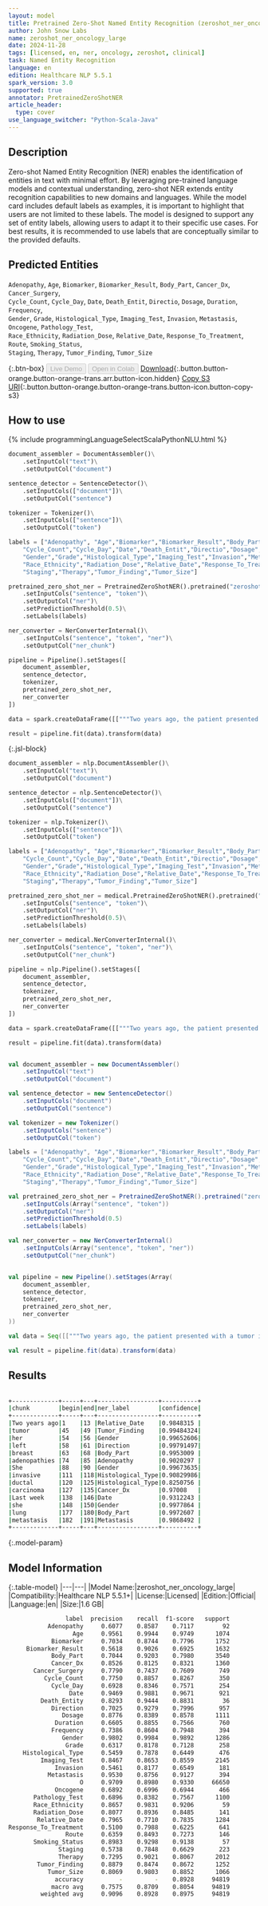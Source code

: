 ```yaml
---
layout: model
title: Pretrained Zero-Shot Named Entity Recognition (zeroshot_ner_oncology_large)
author: John Snow Labs
name: zeroshot_ner_oncology_large
date: 2024-11-28
tags: [licensed, en, ner, oncology, zeroshot, clinical]
task: Named Entity Recognition
language: en
edition: Healthcare NLP 5.5.1
spark_version: 3.0
supported: true
annotator: PretrainedZeroShotNER
article_header:
  type: cover
use_language_switcher: "Python-Scala-Java"
---
```


## Description

Zero-shot Named Entity Recognition (NER) enables the identification of entities in text with minimal effort. By leveraging pre-trained language models and contextual understanding, zero-shot NER extends entity recognition capabilities to new domains and languages.
While the model card includes default labels as examples, it is important to highlight that users are not limited to these labels. The model is designed to support any set of entity labels, allowing users to adapt it to their specific use cases. For best results, it is recommended to use labels that are conceptually similar to the provided defaults.

## Predicted Entities
`Adenopathy`, `Age`, `Biomarker`, `Biomarker_Result`, `Body_Part`, `Cancer_Dx`, `Cancer_Surgery`,  
`Cycle_Count`, `Cycle_Day`, `Date`, `Death_Entit`, `Directio`, `Dosage`, `Duration`, `Frequency`,  
`Gender`, `Grade`, `Histological_Type`, `Imaging_Test`, `Invasion`, `Metastasis`, `Oncogene`, `Pathology_Test`,  
`Race_Ethnicity`, `Radiation_Dose`, `Relative_Date`, `Response_To_Treatment`, `Route`, `Smoking_Status`,  
`Staging`, `Therapy`, `Tumor_Finding`, `Tumor_Size` 

{:.btn-box}
<button class="button button-orange" disabled>Live Demo</button>
<button class="button button-orange" disabled>Open in Colab</button>
[Download](https://s3.amazonaws.com/auxdata.johnsnowlabs.com/clinical/models/zeroshot_ner_oncology_large_en_5.5.1_3.0_1732825527391.zip){:.button.button-orange.button-orange-trans.arr.button-icon.hidden}
[Copy S3 URI](s3://auxdata.johnsnowlabs.com/clinical/models/zeroshot_ner_oncology_large_en_5.5.1_3.0_1732825527391.zip){:.button.button-orange.button-orange-trans.button-icon.button-copy-s3}

## How to use



<div class="tabs-box" markdown="1">
{% include programmingLanguageSelectScalaPythonNLU.html %}
  
```python
document_assembler = DocumentAssembler()\
    .setInputCol("text")\
    .setOutputCol("document")

sentence_detector = SentenceDetector()\
    .setInputCols(["document"])\
    .setOutputCol("sentence")

tokenizer = Tokenizer()\
    .setInputCols(["sentence"])\
    .setOutputCol("token")

labels = ["Adenopathy", "Age","Biomarker","Biomarker_Result","Body_Part","Cancer_Dx","Cancer_Surgery",
    "Cycle_Count","Cycle_Day","Date","Death_Entit","Directio","Dosage","Duration","Frequency",
    "Gender","Grade","Histological_Type","Imaging_Test","Invasion","Metastasis","Oncogene","Pathology_Test",
    "Race_Ethnicity","Radiation_Dose","Relative_Date","Response_To_Treatment","Route","Smoking_Status",
    "Staging","Therapy","Tumor_Finding","Tumor_Size"]

pretrained_zero_shot_ner = PretrainedZeroShotNER().pretrained("zeroshot_ner_oncology_large", "en", "clinical/models")\
    .setInputCols("sentence", "token")\
    .setOutputCol("ner")\
    .setPredictionThreshold(0.5)\
    .setLabels(labels)

ner_converter = NerConverterInternal()\
    .setInputCols("sentence", "token", "ner")\
    .setOutputCol("ner_chunk")

pipeline = Pipeline().setStages([
    document_assembler,
    sentence_detector,
    tokenizer,
    pretrained_zero_shot_ner,
    ner_converter
])

data = spark.createDataFrame([["""Two years ago, the patient presented with a tumor in her left breast and adenopathies. She was diagnosed with invasive ductal carcinoma. Last week she was also found to have a lung metastasis."""]]).toDF("text")

result = pipeline.fit(data).transform(data)

```

{:.jsl-block}
```python
document_assembler = nlp.DocumentAssembler()\
    .setInputCol("text")\
    .setOutputCol("document")

sentence_detector = nlp.SentenceDetector()\
    .setInputCols(["document"])\
    .setOutputCol("sentence")

tokenizer = nlp.Tokenizer()\
    .setInputCols(["sentence"])\
    .setOutputCol("token")

labels = ["Adenopathy", "Age","Biomarker","Biomarker_Result","Body_Part","Cancer_Dx","Cancer_Surgery",
    "Cycle_Count","Cycle_Day","Date","Death_Entit","Directio","Dosage","Duration","Frequency",
    "Gender","Grade","Histological_Type","Imaging_Test","Invasion","Metastasis","Oncogene","Pathology_Test",
    "Race_Ethnicity","Radiation_Dose","Relative_Date","Response_To_Treatment","Route","Smoking_Status",
    "Staging","Therapy","Tumor_Finding","Tumor_Size"]

pretrained_zero_shot_ner = medical.PretrainedZeroShotNER().pretrained("zeroshot_ner_oncology_large", "en", "clinical/models")\
    .setInputCols("sentence", "token")\
    .setOutputCol("ner")\
    .setPredictionThreshold(0.5)\
    .setLabels(labels)

ner_converter = medical.NerConverterInternal()\
    .setInputCols("sentence", "token", "ner")\
    .setOutputCol("ner_chunk")

pipeline = nlp.Pipeline().setStages([
    document_assembler,
    sentence_detector,
    tokenizer,
    pretrained_zero_shot_ner,
    ner_converter
])

data = spark.createDataFrame([["""Two years ago, the patient presented with a tumor in her left breast and adenopathies. She was diagnosed with invasive ductal carcinoma. Last week she was also found to have a lung metastasis."""]]).toDF("text")

result = pipeline.fit(data).transform(data)
```
```scala

val document_assembler = new DocumentAssembler()
    .setInputCol("text")
    .setOutputCol("document")

val sentence_detector = new SentenceDetector()
    .setInputCols("document")
    .setOutputCol("sentence")

val tokenizer = new Tokenizer()
    .setInputCols("sentence")
    .setOutputCol("token")

labels = ["Adenopathy", "Age","Biomarker","Biomarker_Result","Body_Part","Cancer_Dx","Cancer_Surgery",
    "Cycle_Count","Cycle_Day","Date","Death_Entit","Directio","Dosage","Duration","Frequency",
    "Gender","Grade","Histological_Type","Imaging_Test","Invasion","Metastasis","Oncogene","Pathology_Test",
    "Race_Ethnicity","Radiation_Dose","Relative_Date","Response_To_Treatment","Route","Smoking_Status",
    "Staging","Therapy","Tumor_Finding","Tumor_Size"]

val pretrained_zero_shot_ner = PretrainedZeroShotNER().pretrained("zeroshot_ner_oncology_large", "en", "clinical/models")
    .setInputCols(Array("sentence", "token"))
    .setOutputCol("ner")
    .setPredictionThreshold(0.5)
    .setLabels(labels)

val ner_converter = new NerConverterInternal()
    .setInputCols(Array("sentence", "token", "ner"))
    .setOutputCol("ner_chunk")


val pipeline = new Pipeline().setStages(Array(
    document_assembler,
    sentence_detector,
    tokenizer,
    pretrained_zero_shot_ner,
    ner_converter
))

val data = Seq([["""Two years ago, the patient presented with a tumor in her left breast and adenopathies. She was diagnosed with invasive ductal carcinoma. Last week she was also found to have a lung metastasis."""]]).toDF("text")

val result = pipeline.fit(data).transform(data)

```
</div>

## Results

```bash

+-------------+-----+---+-----------------+----------+
|chunk        |begin|end|ner_label        |confidence|
+-------------+-----+---+-----------------+----------+
|Two years ago|1    |13 |Relative_Date    |0.9848315 |
|tumor        |45   |49 |Tumor_Finding    |0.99484324|
|her          |54   |56 |Gender           |0.99652606|
|left         |58   |61 |Direction        |0.99791497|
|breast       |63   |68 |Body_Part        |0.9953009 |
|adenopathies |74   |85 |Adenopathy       |0.9020297 |
|She          |88   |90 |Gender           |0.99673635|
|invasive     |111  |118|Histological_Type|0.90829986|
|ductal       |120  |125|Histological_Type|0.8250756 |
|carcinoma    |127  |135|Cancer_Dx        |0.97008   |
|Last week    |138  |146|Date             |0.9312243 |
|she          |148  |150|Gender           |0.9977864 |
|lung         |177  |180|Body_Part        |0.9972607 |
|metastasis   |182  |191|Metastasis       |0.9868492 |
+-------------+-----+---+-----------------+----------+

```

{:.model-param}
## Model Information

{:.table-model}
|---|---|
|Model Name:|zeroshot_ner_oncology_large|
|Compatibility:|Healthcare NLP 5.5.1+|
|License:|Licensed|
|Edition:|Official|
|Language:|en|
|Size:|1.6 GB|


```bash
                label  precision    recall  f1-score   support
           Adenopathy     0.6077    0.8587    0.7117        92
                  Age     0.9561    0.9944    0.9749      1074
            Biomarker     0.7034    0.8744    0.7796      1752
     Biomarker_Result     0.5618    0.9026    0.6925      1632
            Body_Part     0.7044    0.9203    0.7980      3540
            Cancer_Dx     0.8526    0.8125    0.8321      1360
       Cancer_Surgery     0.7790    0.7437    0.7609       749
          Cycle_Count     0.7750    0.8857    0.8267       350
            Cycle_Day     0.6928    0.8346    0.7571       254
                 Date     0.9469    0.9881    0.9671       921
         Death_Entity     0.8293    0.9444    0.8831        36
            Direction     0.7025    0.9279    0.7996       957
               Dosage     0.8776    0.8389    0.8578      1111
             Duration     0.6605    0.8855    0.7566       760
            Frequency     0.7386    0.8604    0.7948       394
               Gender     0.9802    0.9984    0.9892      1286
                Grade     0.6317    0.8178    0.7128       258
    Histological_Type     0.5459    0.7878    0.6449       476
         Imaging_Test     0.8467    0.8653    0.8559      2145
             Invasion     0.5461    0.8177    0.6549       181
           Metastasis     0.9530    0.8756    0.9127       394
                    O     0.9709    0.8980    0.9330     66650
             Oncogene     0.6892    0.6996    0.6944       466
       Pathology_Test     0.6896    0.8382    0.7567      1100
       Race_Ethnicity     0.8657    0.9831    0.9206        59
       Radiation_Dose     0.8077    0.8936    0.8485       141
        Relative_Date     0.7965    0.7710    0.7835      1284
Response_To_Treatment     0.5100    0.7988    0.6225       641
                Route     0.6359    0.8493    0.7273       146
       Smoking_Status     0.8983    0.9298    0.9138        57
              Staging     0.5738    0.7848    0.6629       223
              Therapy     0.7295    0.9021    0.8067      2012
        Tumor_Finding     0.8879    0.8474    0.8672      1252
           Tumor_Size     0.8069    0.9803    0.8852      1066
             accuracy          -         -    0.8928     94819
            macro avg     0.7575    0.8709    0.8054     94819
         weighted avg     0.9096    0.8928    0.8975     94819
```
